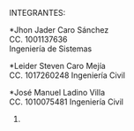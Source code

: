 INTEGRANTES:

*Jhon Jader Caro Sánchez	
CC. 1001137636  
Ingeniería de Sistemas

*Leider Steven Caro Mejía	
CC. 1017260248
Ingeniería Civil

*José Manuel Ladino Villa	
CC. 1010075481
Ingeniería Civil


1. 
